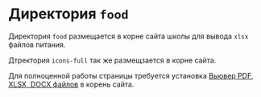 # Директория `food`

Директория `food` размещается в корне сайта школы для вывода `xlsx` файлов питания.

Дтректория `icons-full` так же размещзается в корне сайта.

Для полноценной работы страницы требуется установка [Вьювер PDF, XLSX, DOCX файлов](https://github.com/podbelsk-sosh/viewer) в корень сайта.